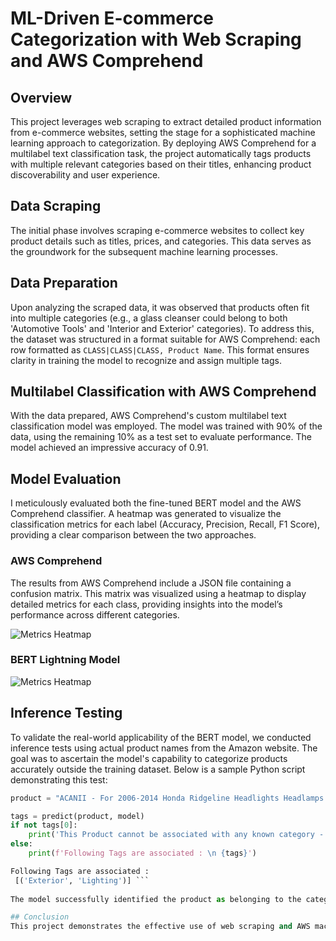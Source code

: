 # ML-Driven E-commerce Categorization with Web Scraping and AWS Comprehend

## Overview
This project leverages web scraping to extract detailed product information from e-commerce websites, setting the stage for a sophisticated machine learning approach to categorization. By deploying AWS Comprehend for a multilabel text classification task, the project automatically tags products with multiple relevant categories based on their titles, enhancing product discoverability and user experience.

## Data Scraping
The initial phase involves scraping e-commerce websites to collect key product details such as titles, prices, and categories. This data serves as the groundwork for the subsequent machine learning processes.

## Data Preparation
Upon analyzing the scraped data, it was observed that products often fit into multiple categories (e.g., a glass cleanser could belong to both 'Automotive Tools' and 'Interior and Exterior' categories). To address this, the dataset was structured in a format suitable for AWS Comprehend: each row formatted as `CLASS|CLASS|CLASS, Product Name`. This format ensures clarity in training the model to recognize and assign multiple tags.

## Multilabel Classification with AWS Comprehend
With the data prepared, AWS Comprehend's custom multilabel text classification model was employed. The model was trained with 90% of the data, using the remaining 10% as a test set to evaluate performance. The model achieved an impressive accuracy of 0.91.

## Model Evaluation
I meticulously evaluated both the fine-tuned BERT model and the AWS Comprehend classifier. A heatmap was generated to visualize the classification metrics for each label (Accuracy, Precision, Recall, F1 Score), providing a clear comparison between the two approaches.

### AWS Comprehend
The results from AWS Comprehend include a JSON file containing a confusion matrix. This matrix was visualized using a heatmap to display detailed metrics for each class, providing insights into the model’s performance across different categories.

![Metrics Heatmap](https://github.com/Maryamahmadii/ML-Driven-E-commerce-Categorization-with-Web-Scraping/blob/main/Images/AWS_metrics_heatmap.png)

### BERT Lightning Model

![Metrics Heatmap](https://github.com/Maryamahmadii/ML-Driven-E-commerce-Categorization-with-Web-Scraping/blob/main/Images/BERT_metrics_heatmap.png)


## Inference Testing
To validate the real-world applicability of the BERT model, we conducted inference tests using actual product names from the Amazon website. The goal was to ascertain the model's capability to categorize products accurately outside the training dataset. Below is a sample Python script demonstrating this test:

```python
product = "ACANII - For 2006-2014 Honda Ridgeline Headlights Headlamps Replacement 06-14 Driver + Passenger Side"

tags = predict(product, model)
if not tags[0]:
    print('This Product cannot be associated with any known category - Please review to see if a new category is required')
else:
    print(f'Following Tags are associated : \n {tags}')

Following Tags are associated : 
 [('Exterior', 'Lighting')] ```
 
The model successfully identified the product as belonging to the categories 'Exterior' and 'Lighting'. This test provides a snapshot of how the fine-tuned BERT model performs in practical scenarios, ensuring its effectiveness for e-commerce platforms.

## Conclusion
This project demonstrates the effective use of web scraping and AWS machine learning tools to implement a multilabel classification system in e-commerce. Such systems can significantly enhance the accuracy of product categorization, improving both the end-user experience and backend management of product listings.
